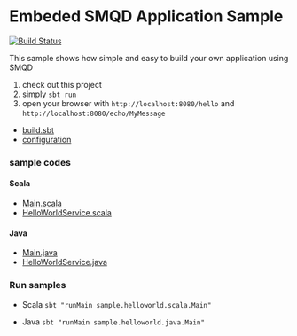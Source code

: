 # Embeded SMQD Application Sample

[![Build Status](https://travis-ci.org/smqd/sample-helloworld.svg?branch=develop)](https://travis-ci.org/smqd/sample-helloworld)

This sample shows how simple and easy to build your own application using SMQD

1. check out this project
2. simply `sbt run`
3. open your browser with `http://localhost:8080/hello` and `http://localhost:8080/echo/MyMessage`

- [build.sbt](build.sbt)
- [configuration](src/main/resources/hello-world.conf)

### sample codes

#### Scala
- [Main.scala](src/main/scala/sample/helloworld/scala/Main.scala)
- [HelloWorldService.scala](src/main/scala/sample/helloworld/scala/HelloWorldService.scala)

#### Java
- [Main.java](src/main/java/sample/helloworld/java/Main.java)
- [HelloWorldService.java](src/main/java/sample/helloworld/java/HelloWorldService.java)


### Run samples

- Scala
`sbt "runMain sample.helloworld.scala.Main"`

- Java
`sbt "runMain sample.helloworld.java.Main"`

